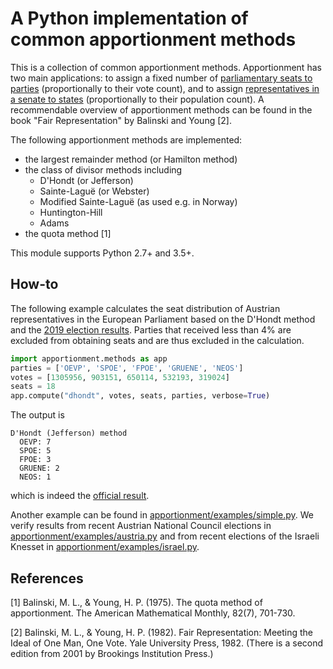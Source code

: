 # A Python implementation of common apportionment methods

This is a collection of common apportionment methods. Apportionment has two main applications: 
to assign a fixed number of [parliamentary seats to parties](https://en.wikipedia.org/wiki/Party-list_proportional_representation) (proportionally to their vote count), and to assign
[representatives in a senate to states](https://en.wikipedia.org/wiki/United_States_congressional_apportionment) (proportionally to their population count). 
A recommendable overview of apportionment methods can be found in the book "Fair Representation" by Balinski and Young [2].

The following apportionment methods are implemented:
* the largest remainder method (or Hamilton method)
* the class of divisor methods including
   - D'Hondt (or Jefferson)
   - Sainte-Laguë (or Webster)
   - Modified Sainte-Laguë (as used e.g. in Norway) 
   - Huntington-Hill
   - Adams
* the quota method [1]

This module supports Python 2.7+ and 3.5+.

## How-to

The following example calculates the seat distribution of Austrian representatives in the 
European Parliament based on the D'Hondt method and the [2019 election results](https://www.bmi.gv.at/412/Europawahlen/Europawahl_2019). Parties that received less than 4% are excluded from obtaining seats and are thus excluded in the calculation.

```python
import apportionment.methods as app
parties = ['OEVP', 'SPOE', 'FPOE', 'GRUENE', 'NEOS']
votes = [1305956, 903151, 650114, 532193, 319024]
seats = 18
app.compute("dhondt", votes, seats, parties, verbose=True)
```

The output is

```
D'Hondt (Jefferson) method
  OEVP: 7
  SPOE: 5
  FPOE: 3
  GRUENE: 2
  NEOS: 1
```

which is indeed the [official result](https://www.bmi.gv.at/412/Europawahlen/Europawahl_2019).

Another example can be found in [apportionment/examples/simple.py](apportionment/examples/simple.py).
We verify results from recent Austrian National Council elections in [apportionment/examples/austria.py](apportionment/examples/austria.py) and from recent elections of the Israeli Knesset in [apportionment/examples/israel.py](apportionment/examples/israel.py).

## References

[1] Balinski, M. L., & Young, H. P. (1975). The quota method of apportionment. The American Mathematical Monthly, 82(7), 701-730.

[2] Balinski, M. L., & Young, H. P. (1982). Fair Representation: Meeting the Ideal of One Man, One Vote. Yale University Press, 1982. (There is a second edition from 2001 by Brookings Institution Press.)
